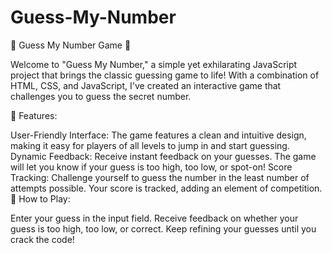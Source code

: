 # Guess-My-Number
🎲 Guess My Number Game 🧠

Welcome to "Guess My Number," a simple yet exhilarating JavaScript project that brings the classic guessing game to life! With a combination of HTML, CSS, and JavaScript, I've created an interactive game that challenges you to guess the secret number.

🚀 Features:

User-Friendly Interface: The game features a clean and intuitive design, making it easy for players of all levels to jump in and start guessing.
Dynamic Feedback: Receive instant feedback on your guesses. The game will let you know if your guess is too high, too low, or spot-on!
Score Tracking: Challenge yourself to guess the number in the least number of attempts possible. Your score is tracked, adding an element of competition.
🎯 How to Play:

Enter your guess in the input field.
Receive feedback on whether your guess is too high, too low, or correct.
Keep refining your guesses until you crack the code!

